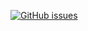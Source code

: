 <a href="https://github.com/PorfirioTramontana/CalendarTest/issues"><img alt="GitHub issues" src="https://img.shields.io/github/issues/PorfirioTramontana/CalendarTest"></a>
